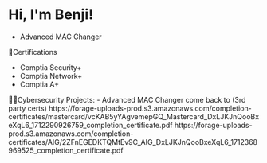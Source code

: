 <h1> Hi, I'm Benji! </h1>

- Advanced MAC Changer
</h2> 📜Certifications </h2>

- Comptia Security+
- Comptia Network+
- Comptia A+

</h3>👨‍💻Cybersecurity Projects: </h3>
- Advanced MAC Changer


</h3> come back to (3rd party certs)</h3>
https://forage-uploads-prod.s3.amazonaws.com/completion-certificates/mastercard/vcKAB5yYAgvemepGQ_Mastercard_DxLJKJnQooBxeXqL6_1712290926759_completion_certificate.pdf
https://forage-uploads-prod.s3.amazonaws.com/completion-certificates/AIG/2ZFnEGEDKTQMtEv9C_AIG_DxLJKJnQooBxeXqL6_1712368969525_completion_certificate.pdf
